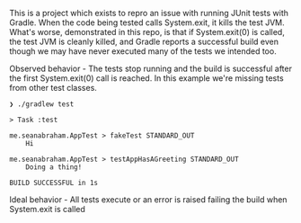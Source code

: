 This is a project which exists to repro an issue with running JUnit tests with Gradle. When the code being tested calls System.exit, it kills the test JVM. What's worse, demonstrated in this repo, is that if System.exit(0) is called, the test JVM is cleanly killed, and Gradle reports a successful build even though we may have never executed many of the tests we intended too.



Observed behavior - The tests stop running and the build is successful after the first System.exit(0) call is reached. In this example we're missing tests from other test classes.
```
❯ ./gradlew test

> Task :test

me.seanabraham.AppTest > fakeTest STANDARD_OUT
    Hi

me.seanabraham.AppTest > testAppHasAGreeting STANDARD_OUT
    Doing a thing!

BUILD SUCCESSFUL in 1s
```


Ideal behavior - All tests execute or an error is raised failing the build when System.exit is called
